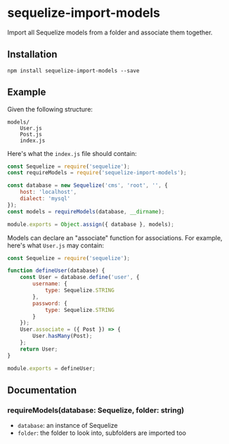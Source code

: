 # sequelize-import-models

Import all Sequelize models from a folder and associate them together.

## Installation

```
npm install sequelize-import-models --save
```

## Example

Given the following structure:

```
models/
    User.js
    Post.js
    index.js
```

Here's what the `index.js` file should contain:

```js
const Sequelize = require('sequelize');
const requireModels = require('sequelize-import-models');

const database = new Sequelize('cms', 'root', '', {
    host: 'localhost',
    dialect: 'mysql'
});
const models = requireModels(database, __dirname);

module.exports = Object.assign({ database }, models);
```

Models can declare an "associate" function for associations.
For example, here's what `User.js` may contain:

```js
const Sequelize = require('sequelize');

function defineUser(database) {
    const User = database.define('user', {
        username: {
            type: Sequelize.STRING
        },
        password: {
            type: Sequelize.STRING
        }
    });
    User.associate = ({ Post }) => {
        User.hasMany(Post);
    };
    return User;
}

module.exports = defineUser;
```

## Documentation

### requireModels(database: Sequelize, folder: string)

* `database`: an instance of Sequelize
* `folder`: the folder to look into, subfolders are imported too
